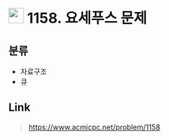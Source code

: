 # <img src="https://d2gd6pc034wcta.cloudfront.net/tier/7.svg" width="30"> 1158. 요세푸스 문제

## 분류
* 자료구조
* 큐

## Link
> https://www.acmicpc.net/problem/1158